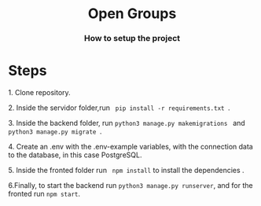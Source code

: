 <h1 align="center">Open Groups</h1>
<h3 align="center">How to setup the project</h3>
<h1>Steps</h1>
<p>1. Clone repository.</p>
<p>2. Inside the servidor folder,run <code> pip install -r requirements.txt </code>.</p>
<p>3. Inside the backend folder, run <code>python3 manage.py makemigrations </code> and <code> python3 manage.py migrate </code>.</p>
<p>4. Create an .env with the .env-example variables, with the connection data to the database, in this case PostgreSQL.</p>
<p>5. Inside the fronted folder run <code> npm install</code> to install the dependencies .</p>
<p>6.Finally, to start the backend run <code>python3 manage.py runserver</code>, and for the fronted run <code>npm start</code>.</p>
